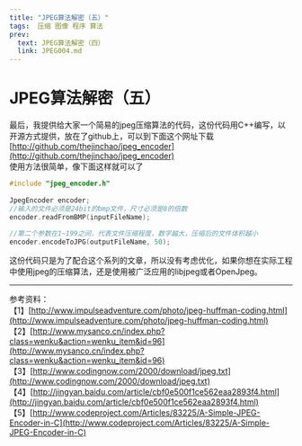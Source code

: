 ```yaml
---
title: "JPEG算法解密（五）"
tags:  压缩 图像 程序 算法
prev:
  text: JPEG算法解密（四）
  link: JPEG004.md
---
```

# JPEG算法解密（五）

最后，我提供给大家一个简易的jpeg压缩算法的代码，这份代码用C++编写，以开源方式提供，放在了github上，可以到下面这个网址下载  
[http://github.com/thejinchao/jpeg_encoder](http://github.com/thejinchao/jpeg_encoder)  
使用方法很简单，像下面这样就可以了  
```cpp :no-line-numbers
#include "jpeg_encoder.h"
 
JpegEncoder encoder;
//输入的文件必须是24bit的bmp文件，尺寸必须是8的倍数
encoder.readFromBMP(inputFileName);
 
//第二个参数在1~199之间，代表文件压缩程度，数字越大，压缩后的文件体积越小
encoder.encodeToJPG(outputFileName, 50);
```
这份代码只是为了配合这个系列的文章，所以没有考虑优化，如果你想在实际工程中使用jpeg的压缩算法，还是使用被广泛应用的libjpeg或者OpenJpeg。  

------
参考资料：  
【1】[http://www.impulseadventure.com/photo/jpeg-huffman-coding.html](http://www.impulseadventure.com/photo/jpeg-huffman-coding.html)  
【2】[http://www.mysanco.cn/index.php?class=wenku&action=wenku_item&id=96](http://www.mysanco.cn/index.php?class=wenku&action=wenku_item&id=96)  
【3】[http://www.codingnow.com/2000/download/jpeg.txt](http://www.codingnow.com/2000/download/jpeg.txt)  
【4】[http://jingyan.baidu.com/article/cbf0e500f1ce562eaa2893f4.html](http://jingyan.baidu.com/article/cbf0e500f1ce562eaa2893f4.html)  
【5】[http://www.codeproject.com/Articles/83225/A-Simple-JPEG-Encoder-in-C](http://www.codeproject.com/Articles/83225/A-Simple-JPEG-Encoder-in-C)  

